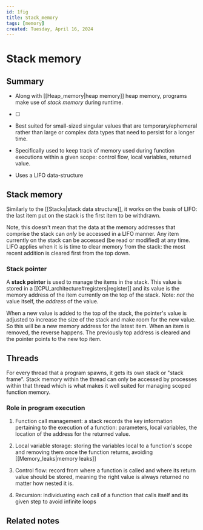 ```yaml
---
id: 1fig
title: Stack_memory
tags: [memory]
created: Tuesday, April 16, 2024
---
```


# Stack memory

## Summary

- Along with [[Heap_memory|heap memory]] heap memory, programs make use of
  _stack memory_ during runtime.
- [ ]
- Best suited for small-sized singular values that are temporary/ephemeral
  rather than large or complex data types that need to persist for a longer
  time.

- Specifically used to keep track of memory used during function executions
  within a given scope: control flow, local variables, returned value.

- Uses a LIFO data-structure

## Stack memory

Similarly to the [[Stacks|stack data structure]], it works on the basis of LIFO:
the last item put on the stack is the first item to be withdrawn.

Note, this doesn't mean that the data at the memory addresses that comprise the
stack can _only_ be accessed in a LIFO manner. Any item currently on the stack
can be accessed (be read or modified) at any time. LIFO applies when it is is
time to clear memory from the stack: the most recent addition is cleared first
from the top down.

### Stack pointer

A **stack pointer** is used to manage the items in the stack. This value is
stored in a [[CPU_architecture#registers|register]] and its value is the memory
address of the item currently on the top of the stack. Note: _not_ the value
itself, the _address_ of the value.

When a new value is added to the top of the stack, the pointer's value is
adjusted to increase the size of the stack and make room for the new value. So
this will be a new memory address for the latest item. When an item is removed,
the reverse happens. The previously top address is cleared and the pointer
points to the new top item.

## Threads

For every thread that a program spawns, it gets its own stack or "stack frame".
Stack memory within the thread can only be accessed by processes within that
thread which is what makes it well suited for managing scoped function memory.

### Role in program execution

1. Function call management: a stack records the key information pertaining to
   the execution of a function: parameters, local variables, the location of the
   address for the returned value.

2. Local variable storage: storing the variables local to a function's scope and
   removing them once the function returns, avoiding
   [[Memory_leaks|memory leaks]]

3. Control flow: record from where a function is called and where its return
   value should be stored, meaning the right value is always returned no matter
   how nested it is.

4. Recursion: individuating each call of a function that calls itself and its
   given step to avoid infinite loops

## Related notes

